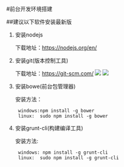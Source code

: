 #前台开发环境搭建

##建议以下软件安装最新版

1. 安装nodejs

	下载地址：https://nodejs.org/en/
	
2. 安装git(版本控制工具)

	下载地址：https://git-scm.com/
	![](http://i.imgur.com/V2vVZ5w.png)
	![](http://i.imgur.com/otIfBWz.png)

3. 安装bowe(前台包管理器)
	
	安装方法：
			
		windows:npm install -g bower
		linux:  sudo npm install -g bower 
4. 安装grunt-cli(构建编译工具)

	安装方法:

		windows: npm install -g grunt-cli
		linux:  sudo npm install -g grunt-cli